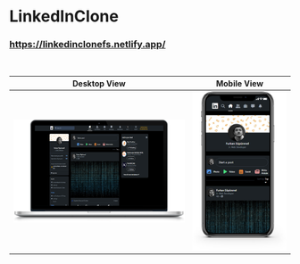 # LinkedInClone

### **https://linkedinclonefs.netlify.app/**

<br>

|           Desktop View            |           Mobile View            |
| :-------------------------------: | :------------------------------: |
| ![image](./LinkedInDesktopView.png)     | ![image](./LinkedInMobileView.png) |